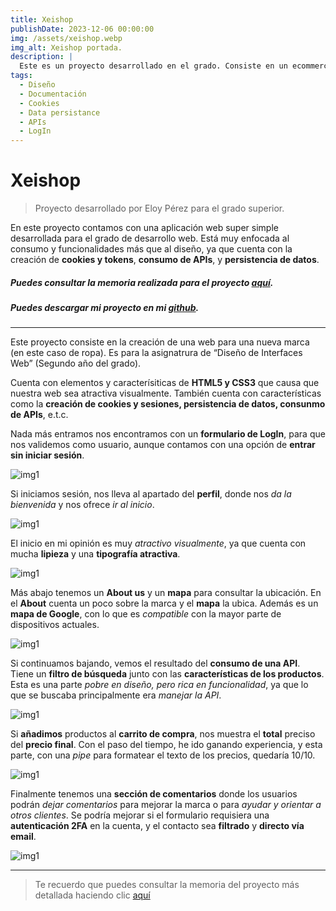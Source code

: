 ```yaml
---
title: Xeishop
publishDate: 2023-12-06 00:00:00
img: /assets/xeishop.webp
img_alt: Xeishop portada.
description: |
  Este es un proyecto desarrollado en el grado. Consiste en un ecommerce inspirado en las tiendas del grupo Inditex "Zara" o "Pull&Bear"
tags:
  - Diseño
  - Documentación
  - Cookies
  - Data persistance
  - APIs
  - LogIn
---
```


# Xeishop
> Proyecto desarrollado por Eloy Pérez para el grado superior.

En este proyecto contamos con una aplicación web super simple desarrollada para el grado de desarrollo web.
Está muy enfocada al consumo y funcionalidades más que al diseño, ya que cuenta con la creación de **cookies y tokens**, **consumo de APIs**, y **persistencia de datos**.

##### Puedes consultar la memoria realizada para el proyecto [aquí](/assets/work/xeishop/XeishopMemoria.pdf).

##### Puedes descargar mi proyecto en mi <a href="https://github.com/eloypgweb/Xeishop">github</a>.

<hr>

Este proyecto consiste en la creación de una web para una nueva marca (en este caso de ropa). Es para la asignatrura de “Diseño de Interfaces Web” (Segundo año del grado).

Cuenta con elementos y caracterísiticas de **HTML5 y CSS3** que causa que nuestra web sea atractiva visualmente. También cuenta con características como la **creación de cookies y sesiones, persistencia de datos, consunmo de APIs**, e.t.c.

Nada más entramos nos encontramos con un **formulario de LogIn**, para que nos validemos como usuario, aunque contamos con una opción de **entrar sin iniciar sesión**.

![img1](/assets/work/xeishop/xei1.webp)

Si iniciamos sesión, nos lleva al apartado del **perfil**, donde nos *da la bienvenida* y nos ofrece *ir al inicio*.

![img1](/assets/work/xeishop/xei2.webp)

El inicio en mi opinión es muy *atractivo visualmente*, ya que cuenta con mucha **lipieza** y una **tipografía atractiva**.

![img1](/assets/work/xeishop/xei3.webp)

Más abajo tenemos un **About us** y un **mapa** para consultar la ubicación. En el **About** cuenta un poco sobre la marca y el **mapa** la ubica. Además es un **mapa de Google**, con lo que es *compatible* con la mayor parte de dispositivos actuales.

![img1](/assets/work/xeishop/xei4.webp)

Si continuamos bajando, vemos el resultado del **consumo de una API**. Tiene un **filtro de búsqueda** junto con las **características de los productos**. Esta es una parte *pobre en diseño, pero rica en funcionalidad*, ya que lo que se buscaba principalmente era *manejar la API*.

![img1](/assets/work/xeishop/xei5.webp)

Si **añadimos** productos al **carrito de compra**, nos muestra el **total** preciso del **precio final**. Con el paso del tiempo, he ido ganando experiencia, y esta parte, con una *pipe* para formatear el texto de los precios, quedaría 10/10.

![img1](/assets/work/xeishop/xei7.webp)

Finalmente tenemos una **sección de comentarios** donde los usuarios podrán *dejar comentarios* para mejorar la marca o para *ayudar y orientar a otros clientes*. Se podría mejorar si el formulario requisiera una **autenticación 2FA** en la cuenta, y el contacto sea **filtrado** y **directo vía email**.

![img1](/assets/work/xeishop/xei6.webp)

<hr>

> Te recuerdo que puedes consultar la memoria del proyecto más detallada haciendo clic [aquí](/assets/work/xeishop/XeishopMemoria.pdf)
